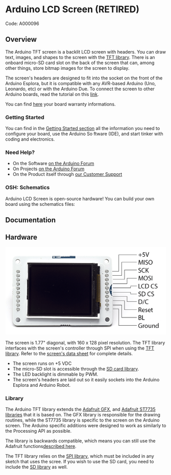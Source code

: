 # Arduino LCD Screen  (RETIRED)

Code: A000096

## Overview

The Arduino TFT screen is a backlit LCD screen with headers. You can draw text, images, and shapes to the screen with the [TFT library](https://www.arduino.cc/en/Reference/TFTLibrary). There is an onboard micro-SD card slot on the back of the screen that  can, among other things, store bitmap images for the screen to display.

The screen's headers are designed to fit into the socket on the front of the Arduino Esplora, but it is compatible with any AVR-based Arduino (Uno, Leonardo, etc) or with the Arduino Due. To connect the screen to  other Arduino boards, read the tutorial on this [link](http://arduino.cc/en/Guide/TFTtoBoards).

You can find [here](https://www.arduino.cc/en/Main/warranty) your board warranty informations.

### Getting Started

You can find in the [Getting Started section](https://www.arduino.cc/en/Guide/HomePage) all the information you need to configure your board, use the Arduino So  ftware (IDE), and start tinker with coding and electronics.

### Need Help?

- On the Software [on the Arduino Forum](https://forum.arduino.cc/index.php?board=63.0)
- On Projects [on the Arduino Forum](https://forum.arduino.cc/index.php?board=3.0)
- On the Product itself through [our Customer Support](https://store.arduino.cc/index.php?main_page=contact_us&language=en)

### OSH: Schematics

Arduino LCD Screen is open-source hardware! You can build your own board using the schematics files:

## Documentation

## Hardware

![GLCD_pins](GLCD_pins.png)

The screen is 1.77" diagonal, with 160 x 128 pixel resolution. The  TFT library interfaces with the screen's controller through SPI when  using the [TFT library](https://www.arduino.cc/en/Reference/TFTLibrary). Refer to the [screen's data sheet](https://www.arduino.cc/en/uploads/Main/HTF0177SN-01-SPEC.pdf) for complete details.

- The screen runs on +5 VDC
- The micro-SD slot is accessible through the [SD card library](https://www.arduino.cc/en/Reference/SD).
- The LED backlight is dimmable by PWM.
- The screen's headers are laid out so it easily sockets into the Arduino Esplora and Arduino Robot.

### Library

The Arduino TFT library extends the [Adafruit GFX](https://github.com/adafruit/Adafruit-GFX-Library), and [Adafruit ST7735 libraries](https://github.com/adafruit/Adafruit-ST7735-Library) that it is based on. The GFX library is responsible for the drawing  routines, while the ST7735 library is specific to the screen on the  Arduino screen. The Arduino specific additions were designed to work as  similarly to the Processing API as possible.

The library is backwards compatible, which means you can still use the Adafruit functions[described here](http://learn.adafruit.com/adafruit-gfx-graphics-library/overview).

The TFT library relies on the [SPI library](https://www.arduino.cc/en/Reference/SPI), which must be included in any sketch that uses the scree. If you wish to use the SD card, you need to include the [SD library](https://www.arduino.cc/en/Reference/SD) as well.